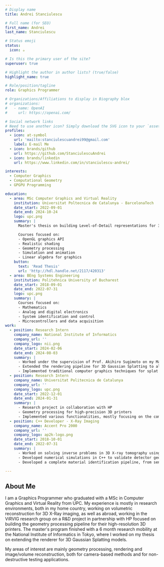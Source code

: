 ```yaml
---
# Display name
title: Andrei Stanciulescu

# Full name (for SEO)
first_name: Andrei
last_name: Stanciulescu

# Status emoji
status:
  icon: ☕️

# Is this the primary user of the site?
superuser: true

# Highlight the author in author lists? (true/false)
highlight_name: true

# Role/position/tagline
role: Graphics Programmer

# Organizations/Affiliations to display in Biography blox
# organizations:
#   - name: OpenAI
#     url: https://openai.com/

# Social network links
# Need to use another icon? Simply download the SVG icon to your `assets/media/icons/` folder.
profiles:
  - icon: at-symbol
    url: 'mailto:stanciulescuandrei99@gmail.com'
    label: E-mail Me
  - icon: brands/github
    url: https://github.com/StanciulescuAndrei
  - icon: brands/linkedin
    url: https://www.linkedin.com/in/stanciulescu-andrei/

interests:
  - Computer Graphics
  - Computational Geometry
  - GPGPU Programming

education:
  - area: MSc Computer Graphics and Virtual Reality
    institution: Universitat Poltecnica de Catalunya - BarcelonaTech
    date_start: 2022-09-01
    date_end: 2024-10-24
    logo: upc.png
    summary: |
      Master's thesis on building Level-of-Detail representations for 3D Gaussian Splatting models without additional training.

      Courses focused on:
      - OpenGL graphics API
      - Realistic shading
      - Geometry processing
      - Simulation and animation
      - Linear algebra for graphics
    button:
      text: 'Read Thesis'
      url: 'http://hdl.handle.net/2117/420313'
  - area: BEng Systems Engineering
    institution: Politehnica University of Bucharest
    date_start: 2018-09-01
    date_end: 2022-07-31
    logo: upc.png
    summary: |
      Courses focused on:
      - Mathematics
      - Analog and digital electronics
      - System identification and control
      - Microcontrollers and data acquisition
work:
  - position: Research Intern
    company_name: National Institute of Informatics
    company_url: ''
    company_logo: nii.png
    date_start: 2024-02-06
    date_end: 2024-08-03
    summary: |
      - Worked under the supervision of Prof. Akihiro Sugimoto on my Master’s thesis project
      - Extended the rendering pipeline for 3D Gaussian Splatting to allow more efficient rendering
      - Implemented traditional computer graphics techniques for splat rendering
  - position: Research Intern
    company_name: Universitat Politecnica de Catalunya
    company_url: ''
    company_logo: upc.png
    date_start: 2022-12-01
    date_end: 2024-01-31
    summary: |
      - Research project in collaboration with HP
      - Geometry processing for high-precision 3D printers
      - Implemented various functionalities, mostly focusing on the computation of mesh properties
  - position: C++ Developer - X-Ray Imaging
    company_name: Accent Pro 2000
    company_url: ''
    company_logo: ap2k-logo.png
    date_start: 2018-10-01
    date_end: 2022-07-31
    summary: |
      - Worked on solving inverse problems in 3D X-ray tomography using CUDA and VTK
      - Developed numerical simulations in C++ to validate detector geometry
      - Developed a complete material identification pipeline, from sensor data acquisition to determining material properties

---
```


## About Me

I am a Graphics Programmer who graduated with a MSc in Computer Graphics and Virtual Reality from UPC. My experience is mostly in research environments, both in my home country, working on volumetric reconstruction for 3D X-Ray imaging, as well as abroad, working in the ViRVIG research group on a R&D project in partnership with HP focused on building the geometry processing pipeline for their high-resolution 3D printers. The master's program finished with a 6 month research mobility at the National Institute of Informatics in Tokyo, where I worked on my thesis on extending the renderer for 3D Gaussian Splatting models.

My areas of interest are mainly geometry processing, rendering and image/volume reconstruction, both for camera-based methods and for non-destructive testing applications.
